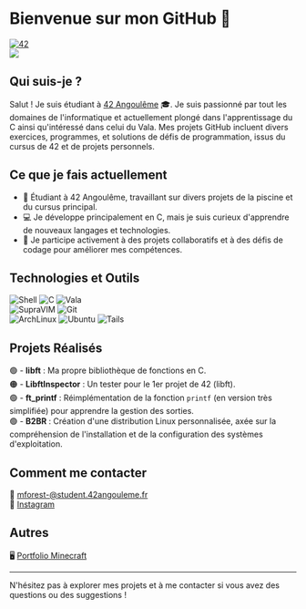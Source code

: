 # Bienvenue sur mon GitHub 👋

<a href='https://profile.intra.42.fr/users/mforest-' target="_blank"><img alt='42' src='https://img.shields.io/badge/Intra-100000?style=flat-round&logo=42&logoColor=white&labelColor=000000&color=000000'/></a>  
![](https://komarev.com/ghpvc/?username=realgetOff&style=flat-round)

## Qui suis-je ?

Salut ! Je suis étudiant à [42 Angoulême](https://www.42.fr/) 🎓. Je suis passionné par tout les domaines de l'informatique et actuellement plongé dans l'apprentissage du C ainsi qu'intéressé dans celui du Vala. Mes projets GitHub incluent divers exercices, programmes, et solutions de défis de programmation, issus du cursus de 42 et de projets personnels.

## Ce que je fais actuellement

- 🔧 Étudiant à 42 Angoulême, travaillant sur divers projets de la piscine et du cursus principal.
- 💻 Je développe principalement en C, mais je suis curieux d'apprendre de nouveaux langages et technologies.
- 🚀 Je participe activement à des projets collaboratifs et à des défis de codage pour améliorer mes compétences.

## Technologies et Outils

![Shell](https://img.shields.io/badge/Shell-4EAA25?style=for-the-badge&logo=gnu-bash&logoColor=white)
![C](https://img.shields.io/badge/C-00599C?style=for-the-badge&logo=c&logoColor=white)
![Vala](https://img.shields.io/badge/Vala-543975?style=for-the-badge&logo=vala&logoColor=white)  
![SupraVIM](https://img.shields.io/badge/SupraVIM-00FF00?style=for-the-badge&logo=vim&logoColor=white)
![Git](https://img.shields.io/badge/Git-F05032?style=for-the-badge&logo=git&logoColor=white)  
![ArchLinux](https://img.shields.io/badge/ArchLinux-1793D1?style=for-the-badge&logo=arch-linux&logoColor=white)
![Ubuntu](https://img.shields.io/badge/Ubuntu-E95420?style=for-the-badge&logo=ubuntu&logoColor=white)
![Tails](https://img.shields.io/badge/Tails-56347C?style=for-the-badge&logo=tails&logoColor=white)

## Projets Réalisés

🟢 - **libft** : Ma propre bibliothèque de fonctions en C.  
🟠 - **LibftInspector** : Un tester pour le 1er projet de 42 (libft).  
🟢 - **ft_printf** : Réimplémentation de la fonction `printf` (en version très simplifiée) pour apprendre la gestion des sorties.  
🟢 - **B2BR** : Création d'une distribution Linux personnalisée, axée sur la compréhension de l'installation et de la configuration des systèmes d'exploitation.  


## Comment me contacter

📧 [mforest-@student.42angouleme.fr](mailto:mforest-@student.42angouleme.fr)  
📸 [Instagram](https://www.instagram.com/malo.cmiyc/)  

## Autres

🖥️ [Portfolio Minecraft](https://express.adobe.com/page/8sTyy6wh0tZ0P/)

---

N'hésitez pas à explorer mes projets et à me contacter si vous avez des questions ou des suggestions !  
